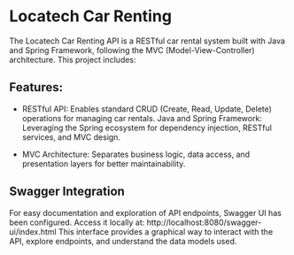 # Locatech Car Renting

<p>The Locatech Car Renting API is a RESTful car rental system built with Java and Spring Framework, following the MVC (Model-View-Controller) architecture. This project includes:</p>

## Features:

- RESTful API: Enables standard CRUD (Create, Read, Update, Delete) operations for managing car rentals.
Java and Spring Framework: Leveraging the Spring ecosystem for dependency injection, RESTful services, and MVC design.

- MVC Architecture: Separates business logic, data access, and presentation layers for better maintainability.

## Swagger Integration
<p>For easy documentation and exploration of API endpoints, Swagger UI has been configured. Access it locally at: 
http://localhost:8080/swagger-ui/index.html
This interface provides a graphical way to interact with the API, explore endpoints, and understand the data models used.</p>

